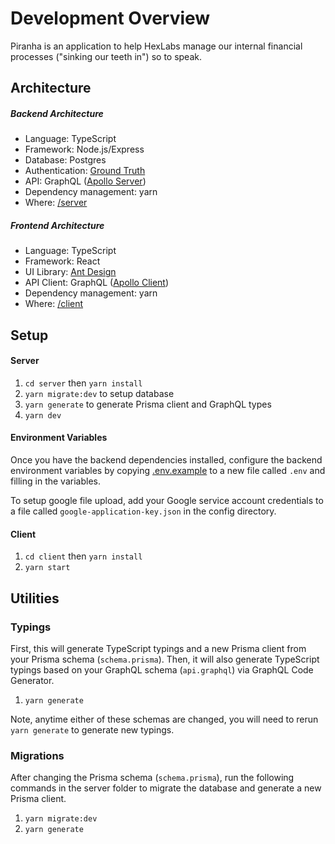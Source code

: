 # Development Overview

Piranha is an application to help HexLabs manage our internal financial processes ("sinking our
teeth in") so to speak.

## Architecture

##### Backend Architecture

- Language: TypeScript
- Framework: Node.js/Express
- Database: Postgres
- Authentication: [Ground Truth](https://github.com/hackgt/ground-truth)
- API: GraphQL ([Apollo Server](https://www.apollographql.com/docs/apollo-server))
- Dependency management: yarn
- Where: [/server](/frontend)

##### Frontend Architecture

- Language: TypeScript
- Framework: React
- UI Library: [Ant Design](https://ant.design)
- API Client: GraphQL ([Apollo Client](https://www.apollographql.com/docs/react/))
- Dependency management: yarn
- Where: [/client](/client)

## Setup

#### Server

1. `cd server` then `yarn install`
2. `yarn migrate:dev` to setup database
3. `yarn generate` to generate Prisma client and GraphQL types
4. `yarn dev`

#### Environment Variables

Once you have the backend dependencies installed, configure the backend environment variables by
copying [.env.example](.env.example) to a new file called `.env` and filling in the variables.

To setup google file upload, add your Google service account credentials to a file called
`google-application-key.json` in the config directory.

#### Client

1. `cd client` then `yarn install`
2. `yarn start`

## Utilities

### Typings

First, this will generate TypeScript typings and a new Prisma client from your Prisma schema
(`schema.prisma`). Then, it will also generate TypeScript typings based on your GraphQL schema
(`api.graphql`) via GraphQL Code Generator.

1. `yarn generate`

Note, anytime either of these schemas are changed, you will need to rerun `yarn generate` to
generate new typings.

### Migrations

After changing the Prisma schema (`schema.prisma`), run the following commands in the server folder
to migrate the database and generate a new Prisma client.

1. `yarn migrate:dev`
2. `yarn generate`
